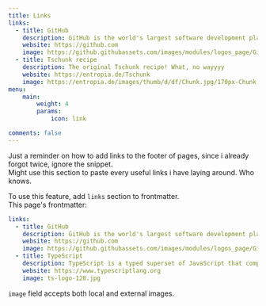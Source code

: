 ```yaml
---
title: Links
links:
  - title: GitHub
    description: GitHub is the world's largest software development platform.
    website: https://github.com
    image: https://github.githubassets.com/images/modules/logos_page/GitHub-Mark.png
  - title: Tschunk recipe
    description: The original Tschunk recipe! What, no wayyyy
    website: https://entropia.de/Tschunk
    image: https://entropia.de/images/thumb/d/df/Chunk.jpg/170px-Chunk.jpg
menu:
    main: 
        weight: 4
        params:
            icon: link

comments: false
---
```

Just a reminder on how to add links to the footer of pages, since i already forgot twice, ignore the snippet.\
Might use this section to paste every useful links i have laying around. Who knows.

To use this feature, add `links` section to frontmatter.\
This page's frontmatter:

```yaml
links:
  - title: GitHub
    description: GitHub is the world's largest software development platform.
    website: https://github.com
    image: https://github.githubassets.com/images/modules/logos_page/GitHub-Mark.png
  - title: TypeScript
    description: TypeScript is a typed superset of JavaScript that compiles to plain JavaScript.
    website: https://www.typescriptlang.org
    image: ts-logo-128.jpg
```

`image` field accepts both local and external images.
